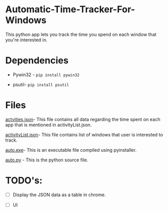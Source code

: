 # Automatic-Time-Tracker-For-Windows
This python app lets you track the time you spend on each window that you're interested in.

# Dependencies

* Pywin32 - ``` pip install pywin32 
              ```
              
* psutil- ``` pip install psutil ```

# Files
[actvities.json](https://github.com/pooja002/Automatic-Time-Tracker/blob/master/activities.json)- This file contains all data regarding the time spent on each app that is mentioned in activityList.json.

[activityList.json](https://github.com/pooja002/Automatic-Time-Tracker/blob/master/activityList.json)- This file contains list of windows that user is interested to track.

[auto.exe](https://github.com/pooja002/Automatic-Time-Tracker/blob/master/auto.exe)- This is an executable file compiled using pyinstaller. 

[auto.py](https://github.com/pooja002/Automatic-Time-Tracker/blob/master/auto.py) - This is the python source file.

# TODO's:

- [ ] Display the JSON data as a table in chrome.

- [ ] UI 
